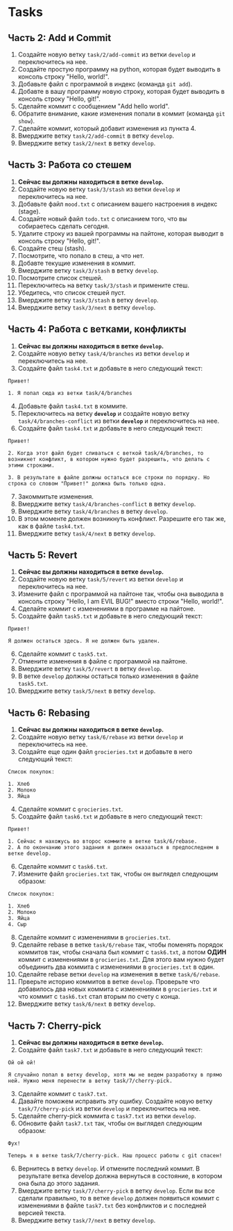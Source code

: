 # Tasks

## Часть 2: Add и Commit

1. Создайте новую ветку `task/2/add-commit` из ветки `develop` и переключитесь на нее.
2. Создайте простую программу на python, которая будет выводить в консоль строку "Hello, world!".
3. Добавьте файл с программой в индекс (команда `git add`).
4. Добавте в вашу программу новую строку, которая будет выводить в консоль строку "Hello, git!".
5. Сделайте коммит с сообщением "Add hello world".
6. Обратите внимание, какие изменения попали в коммит (команда `git show`).
7. Сделайте коммит, который добавит изменения из пункта 4.
8. Вмерджите ветку `task/2/add-commit` в ветку `develop`.
9. Вмерджите ветку `task/2/next` в ветку `develop`.

## Часть 3: Работа со стешем

1. **Сейчас вы должны находиться в ветке `develop`.**
2. Создайте новую ветку `task/3/stash` из ветки `develop` и переключитесь на нее.
3. Добавьте файл `mood.txt` с описанием вашего настроения в индекс (stage).
4. Создайте новый файл `todo.txt` с описанием того, что вы собираетесь сделать сегодня.
5. Удалите строку из вашей программы на пайтоне, которая выводит в консоль строку "Hello, git!".
6. Создайте стеш (stash).
7. Посмотрите, что попало в стеш, а что нет.
8. Добавте текущие изменения в коммит.
9. Вмерджите ветку `task/3/stash` в ветку `develop`.
10. Посмотрите список стешей.
11. Переключитесь на ветку `task/3/stash` и примените стеш.
12. Убедитесь, что список стешей пуст.
13. Вмерджите ветку `task/3/stash` в ветку `develop`.
14. Вмерджите ветку `task/3/next` в ветку `develop`.

## Часть 4: Работа с ветками, конфликты

1. **Сейчас вы должны находиться в ветке `develop`.**
2. Создайте новую ветку `task/4/branches` из ветки `develop` и переключитесь на нее.
3. Создайте файл `task4.txt` и добавьте в него следующий текст:

```
Привет!

1. Я попал сюда из ветки task/4/branches
```

4. Добавьте файл `task4.txt` в коммите.
5. Переключитесь на ветку **`develop`** и создайте новую ветку `task/4/branches-сonflict` из ветки **`develop`** и переключитесь на нее.
6. Создайте файл `task4.txt` и добавьте в него следующий текст:

```
Привет!

2. Когда этот файл будет сливаться с веткой task/4/branches, то возникнет конфликт, в котором нужно будет разрешить, что делать с этими строками.

3. В результате в файле должны остаться все строки по порядку. Но строка со словом "Привет!" должна быть только одна.
```

7. Закоммитьте изменения.
8. Вмерджите ветку `task/4/branches-сonflict` в ветку `develop`.
9. Вмерджите ветку `task/4/branches` в ветку `develop`.
10. В этом моменте должен возникнуть конфликт. Разрешите его так же, как в файле `task4.txt`.
11. Вмерджите ветку `task/4/next` в ветку `develop`.

## Часть 5: Revert

1. **Сейчас вы должны находиться в ветке `develop`.**
2. Создайте новую ветку `task/5/revert` из ветки `develop` и переключитесь на нее.
3. Измените файл с программой на пайтоне так, чтобы она выводила в консоль строку "Hello, I am EVIL BUG!" вместо строки "Hello, world!".
4. Сделайте коммит с изменениями в программе на пайтоне.
5. Создайте файл `task5.txt` и добавьте в него следующий текст:

```
Привет!

Я должен остаться здесь. Я не должен быть удален.
```

6. Сделайте коммит с `task5.txt`.
7. Отмените изменения в файле с программой на пайтоне.
8. Вмерджите ветку `task/5/revert` в ветку `develop`.
9. В ветке `develop` должны остаться только изменения в файле `task5.txt`.
10. Вмерджите ветку `task/5/next` в ветку `develop`.

## Часть 6: Rebasing

1. **Сейчас вы должны находиться в ветке `develop`.**
2. Создайте новую ветку `task/6/rebase` из ветки `develop` и переключитесь на нее.
3. Создайте еще один файл `grocieries.txt` и добавьте в него следующий текст:

```
Список покупок:

1. Хлеб
2. Молоко
3. Яйца
```

4. Сделайте коммит с `grocieries.txt`.
5. Создайте файл `task6.txt` и добавьте в него следующий текст:

```
Привет!

1. Сейчас я нахожусь во второс коммите в ветке task/6/rebase.
2. А по окончанию этого задания я должен оказаться в предпоследнем в ветке develop.
```

6. Сделайте коммит с `task6.txt`.
7. Измените файл `grocieries.txt` так, чтобы он выглядел следующим образом:

```
Список покупок:

1. Хлеб
2. Молоко
3. Яйца
4. Сыр
```

8. Сделайте коммит с изменениями в `grocieries.txt`.
9. Сделайте rebase в ветке `task/6/rebase` так, чтобы поменять порядок коммитов так, чтобы сначала был коммит с `task6.txt`, а потом **ОДИН** коммит с изменениями в `grocieries.txt`. Для этого вам нужно будет объединить два коммита с изменениями в `grocieries.txt` в один.
10. Сделайте rebase ветки `develop` на изменения в ветке `task/6/rebase`.
11. Прверьте историю коммитов в ветке `develop`. Проверьте что добавилось два новых коммита с изменениями в `grocieries.txt` и что коммит с `task6.txt` стал вторым по счету с конца.
12. Вмерджите ветку `task/6/next` в ветку `develop`.

## Часть 7: Cherry-pick

1. **Сейчас вы должны находиться в ветке `develop`.**
2. Создайте файл `task7.txt` и добавьте в него следующий текст:

```
Ой ой ой!

Я случайно попал в ветку develop, хотя мы не ведем разработку в прямо ней. Нужно меня перенести в ветку task/7/cherry-pick.
```

3. Сделайте коммит с `task7.txt`.
4. Давайте поможем исправить эту ошибку. Создайте новую ветку `task/7/cherry-pick` из ветки `develop` и переключитесь на нее.
5. Сделайте cherry-pick коммита с `task7.txt` из ветки `develop`.
6. Обновите файл `task7.txt` так, чтобы он выглядел следующим образом:

```
Фух!

Теперь я в ветке task/7/cherry-pick. Наш процесс работы с git спасен!
```

6. Вернитесь в ветку `develop`. И отмените последний коммит. В результате ветка develop должна вернуться в состояние, в котором она была до этого задания.
7. Вмерджите ветку `task/7/cherry-pick` в ветку `develop`. Если вы все сделали правильно, то в ветке `develop` должен появиться коммит с изменениями в файле `task7.txt` без конфликтов и с последней версией текста.
8. Вмерджите ветку `task/7/next` в ветку `develop`.
